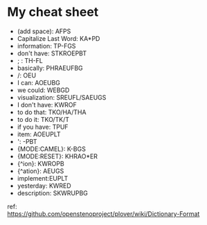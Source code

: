 # My cheat sheet

 * (add space): AFPS
 * Capitalize Last Word: KA*PD
 * information: TP-FGS
 * don't have: STKROEPBT
 * ; : TH-FL
 * basically: PHRAEUFBG
 * /: OEU
 * I can: AOEUBG
 * we could: WEBGD
 * visualization: SREUFL/SAEUGS
 * I don't have: KWROF
 * to do that: TKO/HA/THA
 * to do it: TKO/TK/T
 * if you have: TPUF
 * item: AOEUPLT
 * ': -PBT
 * {MODE:CAMEL}: K-BGS
 * {MODE:RESET}: KHRAO*ER
 * {^ion}: KWROPB
 * {^ation}: AEUGS
 * implement:EUPLT
 * yesterday: KWRED
 * description: SKWRUPBG
   


ref:  
https://github.com/openstenoproject/plover/wiki/Dictionary-Format